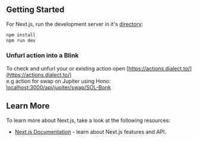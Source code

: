 
## Getting Started

For Next.js, run the development server in it's [directory](examples/nextjs):

```bash
npm install
npm run dev
```

### Unfurl action into a Blink

To check and unfurl your or existing action open
[https://actions.dialect.to/](https://actions.dialect.to/)  
e.g action for swap on Jupiter using Hono: <localhost:3000/api/jupiter/swap/SOL-Bonk>


## Learn More

To learn more about Next.js, take a look at the following resources:

- [Next.js Documentation](https://nextjs.org/docs) - learn about Next.js features and API.
